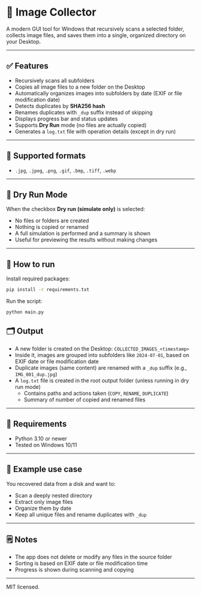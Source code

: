# 📸 Image Collector

A modern GUI tool for Windows that recursively scans a selected folder, collects image files, and saves them into a single, organized directory on your Desktop.

---

## ✅ Features

- Recursively scans all subfolders
- Copies all image files to a new folder on the Desktop
- Automatically organizes images into subfolders by date (EXIF or file modification date)
- Detects duplicates by **SHA256 hash**
- Renames duplicates with `_dup` suffix instead of skipping
- Displays progress bar and status updates
- Supports **Dry Run** mode (no files are actually copied)
- Generates a `log.txt` file with operation details (except in dry run)

---

## 📁 Supported formats

- `.jpg`, `.jpeg`, `.png`, `.gif`, `.bmp`, `.tiff`, `.webp`

---

## 🧪 Dry Run Mode

When the checkbox **Dry run (simulate only)** is selected:
- No files or folders are created
- Nothing is copied or renamed
- A full simulation is performed and a summary is shown
- Useful for previewing the results without making changes

---

## 🚀 How to run

Install required packages:

```bash
pip install -r requirements.txt
````

Run the script:
```
python main.py
```

## 🗂️ Output

- A new folder is created on the Desktop: `COLLECTED_IMAGES_<timestamp>`
- Inside it, images are grouped into subfolders like `2024-07-01`, based on EXIF date or file modification date
- Duplicate images (same content) are renamed with a `_dup` suffix (e.g., `IMG_001_dup.jpg`)
- A `log.txt` file is created in the root output folder (unless running in dry run mode)
  - Contains paths and actions taken (`COPY`, `RENAME`, `DUPLICATE`)
  - Summary of number of copied and renamed files

---

## 🔧 Requirements

- Python 3.10 or newer
- Tested on Windows 10/11

---

## 📌 Example use case

You recovered data from a disk and want to:

- Scan a deeply nested directory
- Extract only image files
- Organize them by date
- Keep all unique files and rename duplicates with `_dup`

---

## 🗒️ Notes

- The app does not delete or modify any files in the source folder
- Sorting is based on EXIF date or file modification time
- Progress is shown during scanning and copying

---

MIT licensed.
